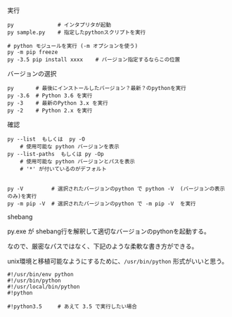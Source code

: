 
実行
```
py              # インタプリタが起動
py sample.py    # 指定したpythonスクリプトを実行

# python モジュールを実行 (-m オプションを使う)
py -m pip freeze 
py -3.5 pip install xxxx    # バージョン指定するならこの位置
```


バージョンの選択
```
py       # 最後にインストールしたバージョン？最新？のpythonを実行
py -3.6  # Python 3.6 を実行
py -3    # 最新のPython 3.x を実行
py -2    # Python 2.x を実行
```


確認
```
py --list  もしくは  py -O
    # 使用可能な python バージョンを表示
py --list-paths  もしくは py -Op
    # 使用可能な python バージョンとパスを表示
    # '*' が付いているのがデフォルト


py -V         # 選択されたバージョンのpython で python -V  (バージョンの表示のみ)を実行
py -m pip -V  # 選択されたバージョンのpython で -m pip -V  を実行 
```




shebang

py.exe が shebang行を解釈して適切なバージョンのpythonを起動する。

なので、厳密なパスではなく、下記のような柔軟な書き方ができる。

unix環境と移植可能なようにするために、`/usr/bin/python` 形式がいいと思う。

```
#!/usr/bin/env python
#!/usr/bin/python
#!/usr/local/bin/python
#!python

#!python3.5     # あえて 3.5 で実行したい場合
```
